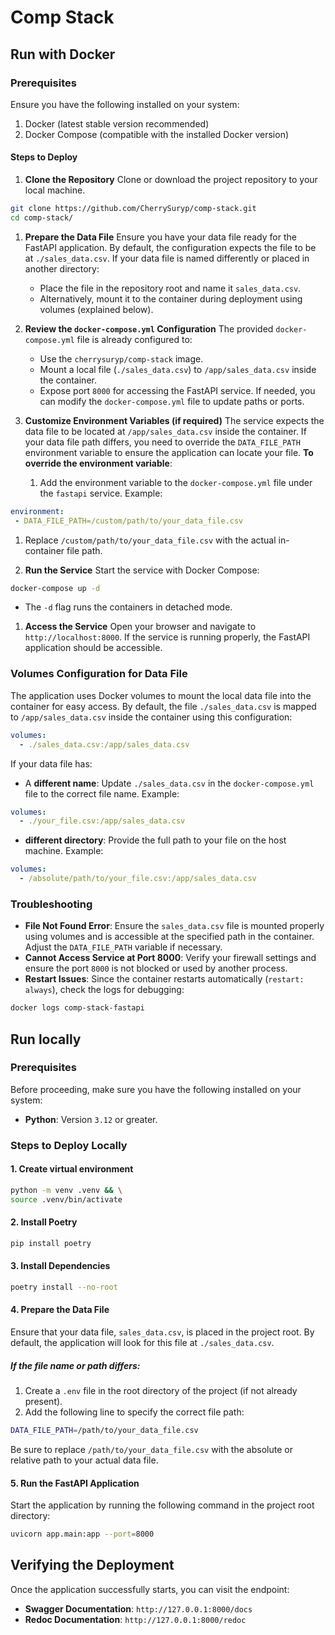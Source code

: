 # Comp Stack
## Run with Docker
### Prerequisites
Ensure you have the following installed on your system:
1. Docker (latest stable version recommended)
2. Docker Compose (compatible with the installed Docker version)

#### Steps to Deploy
1. **Clone the Repository**
Clone or download the project repository to your local machine.
``` bash
git clone https://github.com/CherrySuryp/comp-stack.git
cd comp-stack/
```
1. **Prepare the Data File**
Ensure you have your data file ready for the FastAPI application. By default, the configuration expects the file to be at `./sales_data.csv`.
If your data file is named differently or placed in another directory:
    - Place the file in the repository root and name it `sales_data.csv`.
    - Alternatively, mount it to the container during deployment using volumes (explained below).

2. **Review the `docker-compose.yml` Configuration**
The provided `docker-compose.yml` file is already configured to:
    - Use the `cherrysuryp/comp-stack` image.
    - Mount a local file (`./sales_data.csv`) to `/app/sales_data.csv` inside the container.
    - Expose port `8000` for accessing the FastAPI service.
If needed, you can modify the `docker-compose.yml` file to update paths or ports.

3. **Customize Environment Variables (if required)**
The service expects the data file to be located at `/app/sales_data.csv` inside the container. If your data file path differs, you need to override the `DATA_FILE_PATH` environment variable to ensure the application can locate your file.
**To override the environment variable**:
    1. Add the environment variable to the `docker-compose.yml` file under the `fastapi` service. Example:
``` yaml
environment:
 - DATA_FILE_PATH=/custom/path/to/your_data_file.csv
```
1. Replace `/custom/path/to/your_data_file.csv` with the actual in-container file path.

1. **Run the Service**
Start the service with Docker Compose:
``` bash
docker-compose up -d
```
- The `-d` flag runs the containers in detached mode.

1. **Access the Service**
Open your browser and navigate to `http://localhost:8000`.
If the service is running properly, the FastAPI application should be accessible.

### Volumes Configuration for Data File
The application uses Docker volumes to mount the local data file into the container for easy access. By default, the file `./sales_data.csv` is mapped to `/app/sales_data.csv` inside the container using this configuration:
``` yaml
volumes:
  - ./sales_data.csv:/app/sales_data.csv
```
If your data file has:
- A **different name**: Update `./sales_data.csv` in the `docker-compose.yml` file to the correct file name. Example:
``` yaml
volumes:
  - ./your_file.csv:/app/sales_data.csv
```
- **different directory**: Provide the full path to your file on the host machine. Example:
``` yaml
volumes:
  - /absolute/path/to/your_file.csv:/app/sales_data.csv
```

### Troubleshooting
- **File Not Found Error**: Ensure the `sales_data.csv` file is mounted properly using volumes and is accessible at the specified path in the container. Adjust the `DATA_FILE_PATH` variable if necessary.
- **Cannot Access Service at Port 8000**: Verify your firewall settings and ensure the port `8000` is not blocked or used by another process.
- **Restart Issues**: Since the container restarts automatically (`restart: always`), check the logs for debugging:
``` bash
docker logs comp-stack-fastapi
```

## Run locally
### Prerequisites
Before proceeding, make sure you have the following installed on your system:
- **Python**: Version `3.12` or greater.

### Steps to Deploy Locally
#### 1. Create virtual environment
```bash
python -m venv .venv && \
source .venv/bin/activate
```
#### 2. Install Poetry
``` bash
pip install poetry  
```
#### 3. Install Dependencies
``` bash
poetry install --no-root  
```
#### 4. Prepare the Data File
Ensure that your data file, `sales_data.csv`, is placed in the project root. By default, the application will look for this file at `./sales_data.csv`.
##### If the file name or path differs:
1. Create a `.env` file in the root directory of the project (if not already present).
2. Add the following line to specify the correct file path:
``` bash
DATA_FILE_PATH=/path/to/your_data_file.csv  
```
Be sure to replace `/path/to/your_data_file.csv` with the absolute or relative path to your actual data file.
#### 5. Run the FastAPI Application
Start the application by running the following command in the project root directory:
``` bash
uvicorn app.main:app --port=8000  
```

## Verifying the Deployment
Once the application successfully starts, you can visit the endpoint:
- **Swagger Documentation**: `http://127.0.0.1:8000/docs`
- **Redoc Documentation**: `http://127.0.0.1:8000/redoc`
